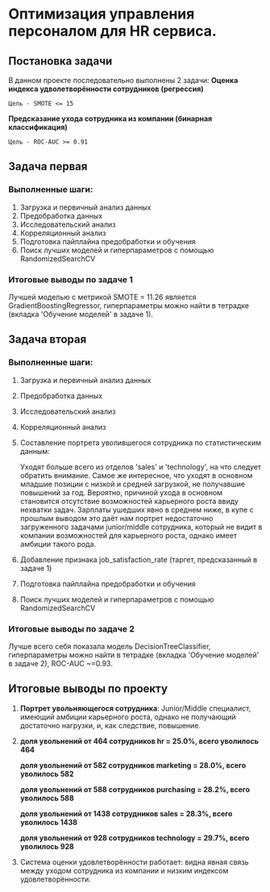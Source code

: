 # Оптимизация управления персоналом для HR сервиса.

## Постановка задачи
В данном проекте последовательно выполнены 2 задачи:
**Оценка индекса удволетворённости сотрудников (регрессия)**

    Цель - SMOTE <= 15

**Предсказание ухода сотрудника из компании (бинарная классификация)**

    Цель - ROC-AUC >= 0.91

## Задача первая
### Выполненные шаги:
1. Загрузка и первичный анализ данных
2. Предобработка данных
3. Исследовательский анализ
4. Корреляционный анализ
5. Подготовка пайплайна предобработки и обучения
6. Поиск лучших моделей и гиперпараметров с помощью RandomizedSearchCV
### Итоговые выводы по задаче 1
Лучшей моделью с метрикой SMOTE = 11.26 является GradientBoostingRegressor, гиперпараметры можно найти в тетрадке (вкладка 'Обучение моделей' в задаче 1).

## Задача вторая
### Выполненные шаги:
1. Загрузка и первичный анализ данных
2. Предобработка данных
3. Исследовательский анализ
4. Корреляционный анализ
5. Составление портрета уволившегося сотрудника по статистическим данным:

    Уходят больше всего из отделов 'sales' и 'technology', на что следует обратить внимание.
    Самое же интересное, что уходят в основном младшие позиции с низкой и средней загрузкой, не получавшие повышений за год.
    Вероятно, причиной ухода в основном становится отсутствие возможностей карьерного роста ввиду нехватки задач.
    Зарплаты ушедших явно в среднем ниже, в купе с прошлым выводом это даёт нам портрет недостаточно загруженного задачами junior/middle сотрудника,
    который не видит в компании возможностей для карьерного роста, однако имеет амбиции такого рода.
   
7. Добавление признака job_satisfaction_rate (таргет, предсказанный в задаче 1)
8. Подготовка пайплайна предобработки и обучения
9. Поиск лучших моделей и гиперпараметров с помощью RandomizedSearchCV

### Итоговые выводы по задаче 2
Лучше всего себя показала модель DecisionTreeClassifier, гиперпараметры можно найти в тетрадке (вкладка 'Обучение моделей' в задаче 2), ROC-AUC ~=0.93.

## Итоговые выводы по проекту
1. **Портрет увольняющегося сотрудника**: Junior/Middle специалист, имеющий амбиции карьерного роста, однако не получающий достаточно нагрузки, и, как следствие, повышение.
2.  **доля увольнений от 464 сотрудников hr = 25.0%, всего уволилось 464**

    **доля увольнений от 582 сотрудников marketing = 28.0%, всего уволилось 582**
    
    **доля увольнений от 588 сотрудников purchasing = 28.2%, всего уволилось 588**
    
    **доля увольнений от 1438 сотрудников sales = 28.3%, всего уволилось 1438**
    
    **доля увольнений от 928 сотрудников technology = 29.7%, всего уволилось 928**


3. Система оценки удовлетворённости работает: видна явная связь между уходом сотрудника из компании и низким индексом удовлетворённости.

